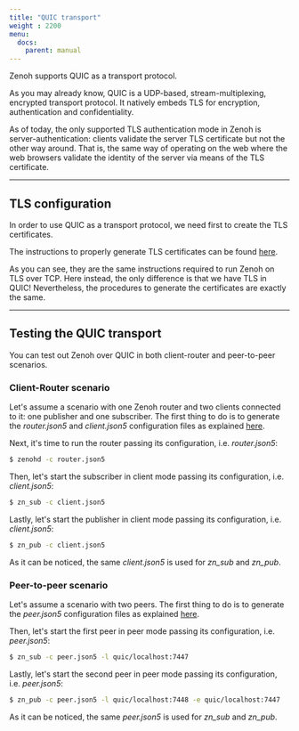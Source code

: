 ```yaml
---
title: "QUIC transport"
weight : 2200
menu:
  docs:
    parent: manual
---
```


Zenoh supports QUIC as a transport protocol.

As you may already know, QUIC is a UDP-based, stream-multiplexing, encrypted transport protocol.
It natively embeds TLS for encryption, authentication and confidentiality.

As of today, the only supported TLS authentication mode in Zenoh is server-authentication: clients validate the server TLS certificate but not the other way around.
That is, the same way of operating on the web where the web browsers validate the identity of the server via means of the TLS certificate.

---------
## TLS configuration

In order to use QUIC as a transport protocol, we need first to create the TLS certificates. 

The instructions to properly generate TLS certificates can be found [here](../tls). 

As you can see, they are the same instructions required to run Zenoh on TLS over TCP. 
Here instead, the only difference is that we have TLS in QUIC!
Nevertheless, the procedures to generate the certificates are exactly the same.

---------
## Testing the QUIC transport

You can test out Zenoh over QUIC in both client-router and peer-to-peer scenarios.

### Client-Router scenario
Let's assume a scenario with one Zenoh router and two clients connected to it: one publisher and one subscriber.
The first thing to do is to generate the *router.json5* and *client.json5* configuration files as explained [here](../tls).

Next, it's time to run the router passing its configuration, i.e. *router.json5*:
```bash
$ zenohd -c router.json5
```

Then, let's start the subscriber in client mode passing its configuration, i.e. *client.json5*:
```bash
$ zn_sub -c client.json5
```

Lastly, let's start the publisher in client mode passing its configuration, i.e. *client.json5*:
```bash
$ zn_pub -c client.json5
```

As it can be noticed, the same *client.json5* is used for *zn_sub* and *zn_pub*.

### Peer-to-peer scenario
Let's assume a scenario with two peers.
The first thing to do is to generate the *peer.json5* configuration files as explained [here](../tls).

Then, let's start the first peer in peer mode passing its configuration, i.e. *peer.json5*:
```bash
$ zn_sub -c peer.json5 -l quic/localhost:7447
```

Lastly, let's start the second peer in peer mode passing its configuration, i.e. *peer.json5*:
```bash
$ zn_pub -c peer.json5 -l quic/localhost:7448 -e quic/localhost:7447
```

As it can be noticed, the same *peer.json5* is used for *zn_sub* and *zn_pub*.
